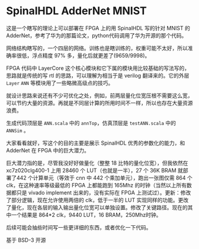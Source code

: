 SpinalHDL AdderNet MNIST
============

这是一个瞎写的理论上可以部署在 FPGA 上的用 SpinalHDL 写的针对 MNIST 的 AdderNet，参考了华为的那篇论文，python代码调用了华为开源的那个代码。

网络结构瞎写的，一个四层的网络。训练也是瞎训练的，权重可能不太好，所以准确率很低，浮点精度 97% 多，量化后就更差了(9659/9998)。

FPGA 代码中 LayerCore 这个核心模块和它下属的模块用比较基础的写法写的，思路就是传统的写 rtl 的思路，可以理解为相当于是 verilog 翻译来的。它的外层 `Layer` `ANN` 等模块用了一些略微高级点的技巧。

就设计思路来说还有不少可优化之处，例如，前两层量化位宽压根不需要这么宽，可以节约大量的资源。再就是不同层计算的所用时间不一样，所以也存在大量资源浪费。

生成代码顶层是 `ANN.scala` 中的 `annTop`，仿真顶层是 `testANN.scala` 中的 `ANNSim` 。

大家看看就好，写这个的目的主要是展示 SpinalHDL 优秀的参数化的能力，和 AdderNet 在 FPGA 中的巨大潜力。

巨大潜力指的是，尽管我没好好做量化（整整 18 比特的量化位宽），但我依然在 xc7z020clg400-1 上用 28460 个 LUT（也就是一半），27 个 36K BRAM 就部署了442 个计算单元（等效于 cnn 中 442 个乘加单元），跑出一张图仅需 864 个 clk，在这种速率等级最低的 FPGA 上都能跑到 165Mhz 的时钟（当然以上所有数据都只是 vivado implement 出来的，没有实际在 FPGA 上测试过）。更新：修改了部分逻辑，现在允许使用两倍的 clk，低于一半的 LUT 实现同样的功能。更改了量化，现在各层的输入输出量化位宽可以单独设置。修改了关键路径。现在的其中一个结果是 864*2 clk，9440 LUT，16 BRAM，250Mhz时钟。

后续可能会抽些时间写一些更详细的东西，或者优化一下代码。

基于 BSD-3 开源
